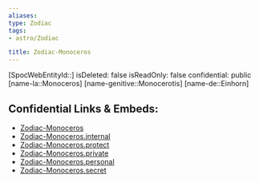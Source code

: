 ```yaml
---
aliases: 
type: Zodiac
tags:
- astro/Zodiac

title: Zodiac-Monoceros
---
```

[SpocWebEntityId::]
isDeleted: false
isReadOnly: false
confidential: public
[name-la::Monoceros]
[name-genitive::Monocerotis]
[name-de::Einhorn]


## Confidential Links & Embeds: 
- [Zodiac-Monoceros](../../../_public/astro/Zodiac/Zodiac-Monoceros.md) 
- [Zodiac-Monoceros.internal](../../../_internal/astro/Zodiac/Zodiac-Monoceros.internal.md) 
- [Zodiac-Monoceros.protect](../../../_protect/astro/Zodiac/Zodiac-Monoceros.protect.md) 
- [Zodiac-Monoceros.private](../../../_private/astro/Zodiac/Zodiac-Monoceros.private.md) 
- [Zodiac-Monoceros.personal](../../../_personal/astro/Zodiac/Zodiac-Monoceros.personal.md) 
- [Zodiac-Monoceros.secret](../../../_secret/astro/Zodiac/Zodiac-Monoceros.secret.md) 
